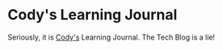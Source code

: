 # Cody's Learning Journal

Seriously, it is [Cody's](http://cody-tech-blog.herokuapp.com) Learning Journal. The Tech Blog is a lie!